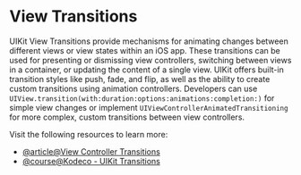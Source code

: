 # View Transitions

UIKit View Transitions provide mechanisms for animating changes between different views or view states within an iOS app. These transitions can be used for presenting or dismissing view controllers, switching between views in a container, or updating the content of a single view. UIKit offers built-in transition styles like push, fade, and flip, as well as the ability to create custom transitions using animation controllers. Developers can use `UIView.transition(with:duration:options:animations:completion:)` for simple view changes or implement `UIViewControllerAnimatedTransitioning` for more complex, custom transitions between view controllers.

Visit the following resources to learn more:

- [@article@View Controller Transitions](https://developer.apple.com/documentation/uikit/animation_and_haptics/view_controller_transitions)
- [@course@Kodeco - UIKit Transitions](https://www.kodeco.com/books/ios-animations-by-tutorials/v6.0/chapters/5-transitions)
